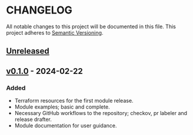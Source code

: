 # CHANGELOG

All notable changes to this project will be documented in this file.
This project adheres to [Semantic Versioning](https://semver.org/spec/v2.0.0.html).

## [Unreleased]

## [v0.1.0] - 2024-02-22

### Added
- Terraform resources for the first module release.
- Module examples; basic and complete.
- Necessary GitHub workflows to the repository; checkov, pr labeler and release drafter.
- Module documentation for user guidance.


[Unreleased]: https://github.com/devops-hive/terraform-github-repository/compare/v0.1.0...HEAD

[v0.1.0]: https://github.com/devops-hive/terraform-github-repository/releases/tag/v0.1.0